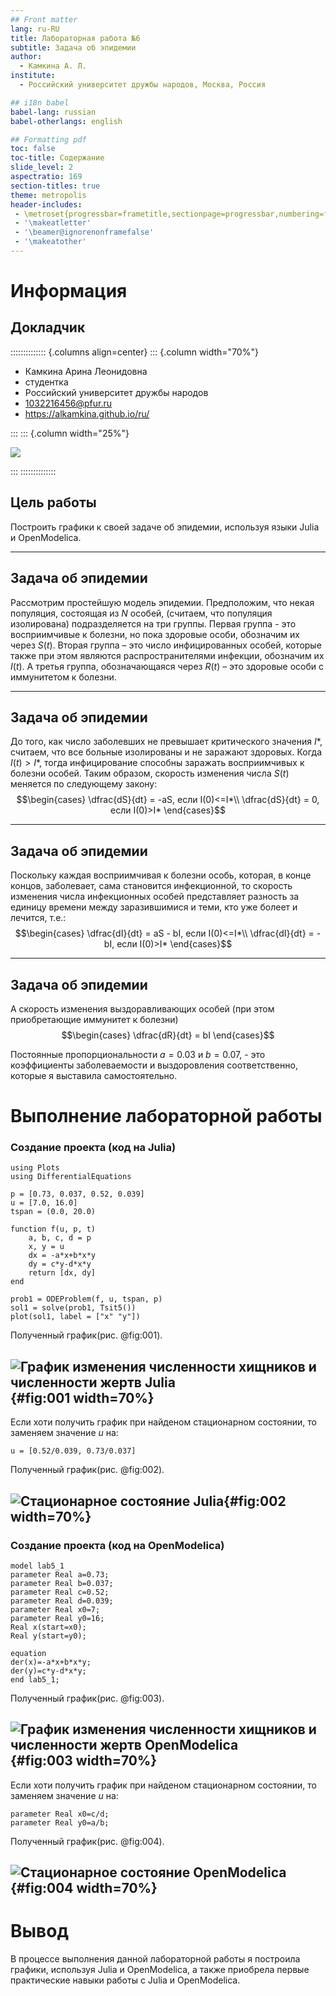```yaml
---
## Front matter
lang: ru-RU
title: Лабораторная работа №6
subtitle: Задача об эпидемии
author:
  - Камкина А. Л.
institute:
  - Российский университет дружбы народов, Москва, Россия

## i18n babel
babel-lang: russian
babel-otherlangs: english

## Formatting pdf
toc: false
toc-title: Содержание
slide_level: 2
aspectratio: 169
section-titles: true
theme: metropolis
header-includes:
 - \metroset{progressbar=frametitle,sectionpage=progressbar,numbering=fraction}
 - '\makeatletter'
 - '\beamer@ignorenonframefalse'
 - '\makeatother'
---
```


# Информация

## Докладчик

:::::::::::::: {.columns align=center}
::: {.column width="70%"}

  * Камкина Арина Леонидовна
  * студентка
  * Российский университет дружбы народов
  * [1032216456@pfur.ru](mailto:1032216456@pfur.ru)
  * <https://alkamkina.github.io/ru/>

:::
::: {.column width="25%"}

![](./image/me.jpg)

:::
::::::::::::::


## Цель работы

Построить графики к своей задаче об эпидемии, используя языки Julia и OpenModelica.

---
## Задача об эпидемии
Рассмотрим простейшую модель эпидемии. Предположим, что некая
популяция, состоящая из $N$ особей, (считаем, что популяция изолирована) подразделяется на три группы. Первая группа - это восприимчивые к болезни, но пока здоровые особи, обозначим их через $S(t)$. Вторая группа – это число инфицированных особей, которые также при этом являются распространителями инфекции, обозначим их $I(t)$. А третья группа, обозначающаяся через $R(t)$ – это здоровые особи с иммунитетом к болезни.

---
## Задача об эпидемии
До того, как число заболевших не превышает критического значения $I*$, считаем, что все больные изолированы и не заражают здоровых. Когда
$I(t)>I*$, тогда инфицирование способны заражать восприимчивых к болезни особей. 
Таким образом, скорость изменения числа $S(t)$ меняется по следующему
закону:
$$\begin{cases}
\dfrac{dS}{dt} = -aS, если I(0)<=I*\\ 
\dfrac{dS}{dt} = 0, если I(0)>I*
\end{cases}$$

---
## Задача об эпидемии
Поскольку каждая восприимчивая к болезни особь, которая, в конце концов,
заболевает, сама становится инфекционной, то скорость изменения числа
инфекционных особей представляет разность за единицу времени между
заразившимися и теми, кто уже болеет и лечится, т.е.:
$$\begin{cases}
\dfrac{dI}{dt} = aS - bI, если I(0)<=I*\\ 
\dfrac{dI}{dt} = -bI, если I(0)>I*
\end{cases}$$

---
## Задача об эпидемии
А скорость изменения выздоравливающих особей (при этом приобретающие
иммунитет к болезни)
$$\begin{cases}
\dfrac{dR}{dt} = bI
\end{cases}$$

Постоянные пропорциональности
$a = 0.03$ и $b = 0.07$, - это коэффициенты заболеваемости
и выздоровления соответственно, которые я выставила самостоятельно.

# Выполнение лабораторной работы
### Создание проекта (код на Julia)
```
using Plots
using DifferentialEquations

p = [0.73, 0.037, 0.52, 0.039]
u = [7.0, 16.0]
tspan = (0.0, 20.0)

function f(u, p, t)
    a, b, c, d = p
    x, y = u
    dx = -a*x+b*x*y
    dy = c*y-d*x*y
    return [dx, dy]
end

prob1 = ODEProblem(f, u, tspan, p)
sol1 = solve(prob1, Tsit5())
plot(sol1, label = ["x" "y"])
```
Полученный график(рис. @fig:001).

![График изменения численности хищников и численности жертв Julia](image/j2.png){#fig:001 width=70%}
---
Если хоти получить график при найденом стационарном состоянии, то заменяем значение $u$ на:
```
u = [0.52/0.039, 0.73/0.037]
```
Полученный график(рис. @fig:002).

![Стационарное состояние Julia](image/j1.png){#fig:002 width=70%}
---
### Создание проекта (код на OpenModelica)
```
model lab5_1
parameter Real a=0.73;
parameter Real b=0.037;
parameter Real c=0.52;
parameter Real d=0.039;
parameter Real x0=7;
parameter Real y0=16;
Real x(start=x0);
Real y(start=y0);

equation
der(x)=-a*x+b*x*y;
der(y)=c*y-d*x*y;
end lab5_1;
```
Полученный график(рис. @fig:003).

![График изменения численности хищников и численности жертв OpenModelica](image/o1.png){#fig:003 width=70%}
---
Если хоти получить график при найденом стационарном состоянии, то заменяем значение $u$ на:
```
parameter Real x0=c/d;
parameter Real y0=a/b;
```
Полученный график(рис. @fig:004).

![Стационарное состояние OpenModelica](image/o2.png){#fig:004 width=70%}
---

# Вывод
В процессе выполнения данной лабораторной работы я построила графики, используя Julia и OpenModelica, а также приобрела первые практические навыки работы с Julia и OpenModelica.